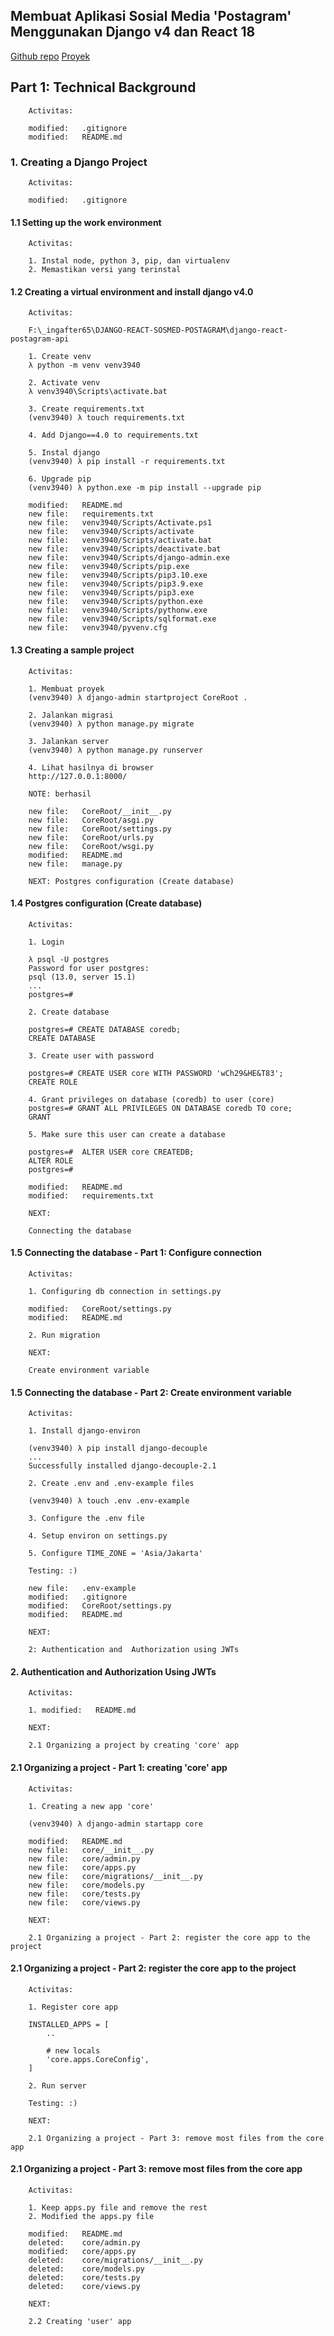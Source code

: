 ## Membuat Aplikasi Sosial Media 'Postagram' Menggunakan Django v4 dan React 18

[Github repo](https://github.com/gurnitha/django-react-postagram-api)
[Proyek](F:\_ingafter65\DJANGO-REACT-SOSMED-POSTAGRAM\django-react-postagram-api)


## Part 1: Technical Background

        Activitas:

        modified:   .gitignore
        modified:   README.md


### 1. Creating a Django Project

        Activitas:

        modified:   .gitignore


#### 1.1 Setting up the work environment

        Activitas:

        1. Instal node, python 3, pip, dan virtualenv
        2. Memastikan versi yang terinstal


#### 1.2 Creating a virtual environment and install django v4.0

        Activitas:

        F:\_ingafter65\DJANGO-REACT-SOSMED-POSTAGRAM\django-react-postagram-api

        1. Create venv
        λ python -m venv venv3940

        2. Activate venv
        λ venv3940\Scripts\activate.bat

        3. Create requirements.txt
        (venv3940) λ touch requirements.txt

        4. Add Django==4.0 to requirements.txt

        5. Instal django
        (venv3940) λ pip install -r requirements.txt

        6. Upgrade pip
        (venv3940) λ python.exe -m pip install --upgrade pip

        modified:   README.md
        new file:   requirements.txt
        new file:   venv3940/Scripts/Activate.ps1
        new file:   venv3940/Scripts/activate
        new file:   venv3940/Scripts/activate.bat
        new file:   venv3940/Scripts/deactivate.bat
        new file:   venv3940/Scripts/django-admin.exe
        new file:   venv3940/Scripts/pip.exe
        new file:   venv3940/Scripts/pip3.10.exe
        new file:   venv3940/Scripts/pip3.9.exe
        new file:   venv3940/Scripts/pip3.exe
        new file:   venv3940/Scripts/python.exe
        new file:   venv3940/Scripts/pythonw.exe
        new file:   venv3940/Scripts/sqlformat.exe
        new file:   venv3940/pyvenv.cfg


#### 1.3 Creating a sample project

        Activitas:

        1. Membuat proyek
        (venv3940) λ django-admin startproject CoreRoot .

        2. Jalankan migrasi
        (venv3940) λ python manage.py migrate

        3. Jalankan server
        (venv3940) λ python manage.py runserver

        4. Lihat hasilnya di browser
        http://127.0.0.1:8000/

        NOTE: berhasil

        new file:   CoreRoot/__init__.py
        new file:   CoreRoot/asgi.py
        new file:   CoreRoot/settings.py
        new file:   CoreRoot/urls.py
        new file:   CoreRoot/wsgi.py
        modified:   README.md
        new file:   manage.py

        NEXT: Postgres configuration (Create database)


#### 1.4 Postgres configuration (Create database)

        Activitas:

        1. Login

        λ psql -U postgres
        Password for user postgres:
        psql (13.0, server 15.1)
        ...
        postgres=#

        2. Create database

        postgres=# CREATE DATABASE coredb;
        CREATE DATABASE

        3. Create user with password

        postgres=# CREATE USER core WITH PASSWORD 'wCh29&HE&T83';
        CREATE ROLE

        4. Grant privileges on database (coredb) to user (core)
        postgres=# GRANT ALL PRIVILEGES ON DATABASE coredb TO core;
        GRANT

        5. Make sure this user can create a database

        postgres=#  ALTER USER core CREATEDB;
        ALTER ROLE
        postgres=#

        modified:   README.md
        modified:   requirements.txt

        NEXT:

        Connecting the database


#### 1.5 Connecting the database - Part 1: Configure connection 

        Activitas:

        1. Configuring db connection in settings.py

        modified:   CoreRoot/settings.py
        modified:   README.md

        2. Run migration

        NEXT: 

        Create environment variable


#### 1.5 Connecting the database - Part 2: Create environment variable

        Activitas:

        1. Install django-environ

        (venv3940) λ pip install django-decouple
        ...
        Successfully installed django-decouple-2.1

        2. Create .env and .env-example files

        (venv3940) λ touch .env .env-example

        3. Configure the .env file

        4. Setup environ on settings.py

        5. Configure TIME_ZONE = 'Asia/Jakarta'

        Testing: :)

        new file:   .env-example
        modified:   .gitignore
        modified:   CoreRoot/settings.py
        modified:   README.md

        NEXT:

        2: Authentication and  Authorization using JWTs


#### 2. Authentication and Authorization Using JWTs

        Activitas:

        1. modified:   README.md

        NEXT:

        2.1 Organizing a project by creating 'core' app


#### 2.1 Organizing a project - Part 1: creating 'core' app

        Activitas:

        1. Creating a new app 'core'

        (venv3940) λ django-admin startapp core

        modified:   README.md
        new file:   core/__init__.py
        new file:   core/admin.py
        new file:   core/apps.py
        new file:   core/migrations/__init__.py
        new file:   core/models.py
        new file:   core/tests.py
        new file:   core/views.py

        NEXT:

        2.1 Organizing a project - Part 2: register the core app to the project


#### 2.1 Organizing a project - Part 2: register the core app to the project

        Activitas:

        1. Register core app

        INSTALLED_APPS = [
	        ..

	        # new locals
	        'core.apps.CoreConfig',
        ]

        2. Run server

        Testing: :)

        NEXT:

        2.1 Organizing a project - Part 3: remove most files from the core app


#### 2.1 Organizing a project - Part 3: remove most files from the core app

        Activitas:

        1. Keep apps.py file and remove the rest
        2. Modified the apps.py file

        modified:   README.md
        deleted:    core/admin.py
        modified:   core/apps.py
        deleted:    core/migrations/__init__.py
        deleted:    core/models.py
        deleted:    core/tests.py
        deleted:    core/views.py
        
        NEXT:

        2.2 Creating 'user' app